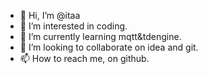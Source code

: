- 👋 Hi, I’m @itaa
- 👀 I’m interested in coding.
- 🌱 I’m currently learning mqtt&tdengine.
- 💞️ I’m looking to collaborate on idea and git.
- 📫 How to reach me, on github.

<!---
itaa/itaa is a ✨ special ✨ repository because its `README.md` (this file) appears on your GitHub profile.
You can click the Preview link to take a look at your changes.
--->
